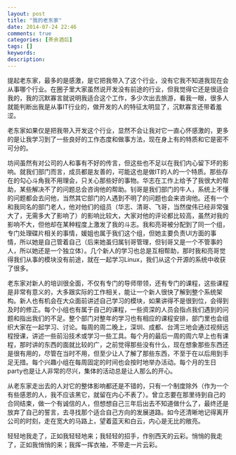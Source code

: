 ```yaml
---
layout: post
title: "我的老东家"
date: 2014-07-24 22:46
comments: true
categories: [茶余酒后]
tags: []
keywords: 
description: 
---
```

提起老东家，最多的是感激，是它把我带入了这个行业，没有它我不知道我现在会从事哪个行业。在圈子里大家虽然说开发没有前途的行业，但我觉得它还是很适合我的，我的沉默寡言就说明我适合这个工作，多少次出去旅游，看我一眼，很多人就能判断出我是从事IT行业的，做开发的人的特征太明显了，沉默寡言还带着羞涩。

老东家如果仅是把我带入开发这个行业，显然不会让我对它一直心怀感激的，更多的是让我学习到了一些良好的工作态度和做事方法，现在身上有的特质和它是密不可分的。

坊间虽然有对公司的人和事有不好的传言，但这些也不足以在我们内心留下坏的影响。就我们部门而言，成员都是友善的，可能这也是做IT的人的一个特质。那些存在的勾心斗角我不用理会，只关心那些好的事物。华志在工作上给予了我很大的帮助，某些解决不了的问题总会咨询他的帮助。钊哥是我们部门的牛人，系统上不懂的问题都会去问他，当然其它部门的人遇到不明了的问题也会来咨询他。还有一个和我同名的部门老人，他对他们的组员（华志、清哥、飞哥，当然俊伟已经非常强大了，无需多大了影响了）的影响比较大，大家对他的评论都比较高，虽然对我的影响不大，但他却在某种程度上激发了我的斗志。我和亮哥被分配到了同一个组，专门处理碟片相关的事情，媛姐也属于我们这个组，但她主要负责UI方面的事情，所以她是自己管着自己（后来她虽归属钊哥管理，但钊哥又是一个不管事的人，所以她还是一个独立体）。几个新人的学习也总是互相帮助，那时我和亮哥觉得我们从事的模块没有前途，就在一起学习Linux，我们从这个开源的系统中收获了很多。

<!--more-->
老东家对新人的培训很全面，不仅有专门的导师带领，还有专门的课程，这些课程是非常有意义的，大多跟实际的工作相关，能让一个新人很快了解到整个系统架构。新人也有机会在大众面前讲述自己学习的模块，如果讲得不是很到位，会得到及时的修正。每个小组也有属于自己的课程，一些资深的人员会指点我们遇到的问题和指出我们的不足。整个部门对整年的学习也有相应的课程安排，部门里也会组织大家在一起学习、讨论。每周的周二晚上，深圳、成都、台湾三地会通过视频远程授课，讲述一些前沿技术或学习一些工具。每个月的最后一周的周六早上也有课程，那时讲的东西的面就比较的广，之前觉得那些没有什么，现在想象那些东西还是很有用的，尽管在当时不用，但至少让人了解了那些东西，不至于在以后用到手足无措。每个兴趣小组在每周固定的时间也会按时地举办活动。每个月的生日party也是让人非常的尽兴，集体的活动总是让人那么的开心。

从老东家走出去的人对它的整体影响都还是不错的，只有一个制度除外（作为一个有些感恩的人，我不应该黑它，就留在内心不表了）。曾立志要在那里待到自己的合同结束，做一个有诚信的人，但想想自己三年后出去不知道做什么了，最终还是放弃了自己的誓言，去寻找那个适合自己方向的发展道路。如今还清晰地记得离开公司的时刻，走在宽大的马路上，望着蓝天和白云，内心是无比的敞亮。

轻轻地我走了，正如我轻轻地来；我轻轻的招手，作别西天的云彩。悄悄的我走了，正如我悄悄的来；我挥一挥衣袖，不带走一片云彩。